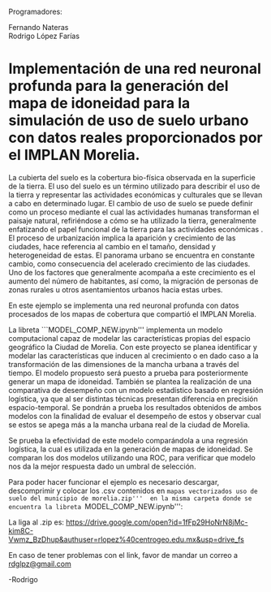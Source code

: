 ######
Programadores:

Fernando Nateras  
Rodrigo López Farías
######

# Implementación de una red neuronal profunda para la generación del mapa de idoneidad para la simulación de uso de suelo urbano con datos reales proporcionados por el IMPLAN Morelia.

La cubierta del suelo es la cobertura bio-física observada en la superficie de la tierra. El uso del suelo es un término utilizado para describir el uso de la tierra y representar las actividades económicas y culturales que se llevan a cabo en determinado lugar. El cambio de uso de suelo se puede definir como un proceso mediante el cual las actividades humanas transforman el paisaje natural, refiriéndose a cómo se ha utilizado la tierra, generalmente enfatizando el papel funcional de la tierra para las actividades económicas . El proceso de urbanización implica la aparición y crecimiento de las ciudades, hace referencia al cambio en el tamaño, densidad y heterogeneidad de estas. El panorama urbano se encuentra en constante cambio, como consecuencia del acelerado crecimiento de las ciudades. Uno de los factores que generalmente acompaña a este crecimiento es el aumento del número de habitantes, así como, la migración de personas de zonas rurales u otros asentamientos urbanos hacia estas urbes.

En este ejemplo se implementa una red neuronal profunda con datos procesados de los mapas de cobertura que compartió el IMPLAN Morelia. 



La libreta ```MODEL_COMP_NEW.ipynb''' implementa un modelo computacional capaz de modelar las características propias del espacio geográfico la Ciudad de Morelia. Con este proyecto se planea identificar y modelar las características que inducen al crecimiento o en dado caso a la transformación de las dimensiones de la mancha urbana a través del tiempo. El modelo propuesto será puesto a prueba para posteriormente generar  un mapa de idoneidad.  También se plantea la realización de una comparativa de desempeño con un modelo estadístico basado en regresión logística, ya que al ser distintas técnicas presentan diferencia en precisión espacio-temporal. Se pondrán a prueba los resultados obtenidos de ambos modelos con la finalidad de evaluar el desempeño de estos y observar cual se estos se apega más a la mancha urbana real de la ciudad de Morelia.

Se prueba la efectividad de este modelo comparándola a una regresión logística, la cual es utilizada en la generación de mapas de idoneidad. Se comparan los dos modelos utilizando una ROC, para verificar que modelo nos da la mejor respuesta dado un umbral de selección.

Para poder hacer funcionar el ejemplo es necesario descargar, descomprimir y colocar los .csv contenidos en ```mapas vectorizados uso de suelo del municipio de morelia.zip'''  en la misma carpeta donde se encuentra la libreta ```MODEL_COMP_NEW.ipynb''':

La liga al .zip es: 
https://drive.google.com/open?id=1fFp29HoNrN8jMc-kim8C-Vwmz_BzDhup&authuser=rlopez%40centrogeo.edu.mx&usp=drive_fs

En caso de tener problemas con el link, favor de mandar un correo a rdglpz@gmail.com

-Rodrigo